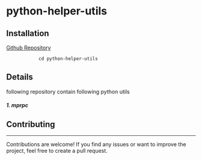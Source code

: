 # python-helper-utils


## Installation
  [Github Repository](https://github.com/MMuneebtahir/python-helper-utils.git "Git hub repository")

				cd python-helper-utils

## Details
following repository contain following python utils
##### 1.  mprpc

## Contributing
------------
Contributions are welcome! If you find any issues or want to improve the project, feel free to create a pull request.
